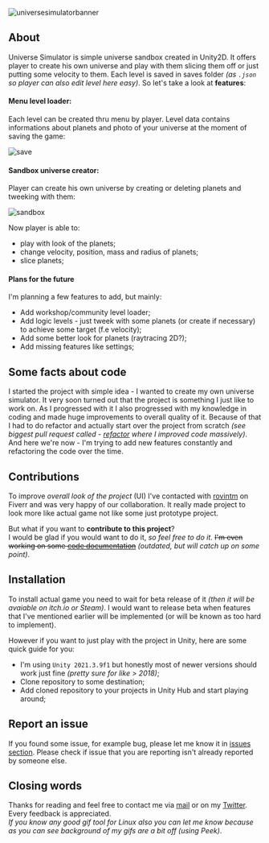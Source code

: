 ![universesimulatorbanner](https://github.com/mmarusiak/Universe-Simulator/assets/20907620/c0d5eba8-8c07-422a-a917-9a0d2c8fc973)




## About

Universe Simulator is simple universe sandbox created in Unity2D. It offers player to create his own universe and play with them slicing them off or just putting some velocity to them. Each level is saved in saves folder *(as ``.json`` so player can also edit level here easy)*. So let's take a look at **features**:

#### Menu level loader:

Each level can be created thru menu by player. Level data contains informations about planets and photo of your universe at the moment of saving the game:

![save](https://user-images.githubusercontent.com/20907620/224781063-739270fb-ad18-456d-9ac3-53ad08563c52.gif)

#### Sandbox universe creator:

Player can create his own universe by creating or deleting planets and tweeking with them:

![sandbox](https://github.com/mmarusiak/Universe-Simulator/assets/20907620/3975567d-681b-4e6c-bbd0-f4a08f3845ef)

Now player is able to:
* play with look of the planets;
* change velocity, position, mass and radius of planets;
* slice planets;

#### Plans for the future

I'm planning a few features to add, but mainly:
* Add workshop/community level loader;
* Add logic levels - just tweek with some planets (or create if necessary) to achieve some target (f.e velocity);
* Add some better look for planets (raytracing 2D?);
* Add missing features like settings;

## Some facts about code

I started the project with simple idea - I wanted to create my own universe simulator. It very soon turned out that the project is something I just like to work on. As I progressed with it I also progressed with my knowledge in coding and made huge improvements to overall quality of it. Because of that I had to do refactor and actually start over the project from scratch *(see biggest pull request called - [refactor](https://github.com/mmarusiak/Universe-Simulator/pull/12) where I improved code massively)*. And here we're now - I'm trying to add new features constantly and refactoring the code over the time. 

## Contributions

To improve *overall look of the project* (UI) I've contacted with [rovintm]() on Fiverr and was very happy of our collaboration. It really made project to look more like actual game not like some just prototype project.
 
But what if you want to **contribute to this project**?  
I would be glad if you would want to do it, _so feel free to do it_. ~~I'm even working on some [code documentation](https://github.com/mmarusiak/Universe-Simulator/tree/main/Code%20Documentation)~~ *(outdated, but will catch up on some point)*.

## Installation

To install actual game you need to wait for beta release of it *(then it will be avaiable on itch.io or Steam)*. I would want to release beta when features that I've mentioned earlier will be implemented (or will be known as too hard to implement).

However if you want to just play with the project in Unity, here are some quick guide for you:
* I'm using ``Unity 2021.3.9f1`` but honestly most of newer versions should work just fine *(pretty sure for like > 2018)*;
* Clone repository to some destination;
* Add cloned repository to your projects in Unity Hub and start playing around;

## Report an issue

If you found some issue, for example bug, please let me know it in [issues section](https://github.com/mmarusiak/Universe-Simulator/issues). Please check if issue that you are reporting isn't already reported by someone else.

## Closing words

Thanks for reading and feel free to contact me via [mail](marcel.marusiak@gmail.com) or on my [Twitter](https://twitter.com/mmarusiak_). Every feedback is appreciated.  
*If you know any good gif tool for Linux also you can let me know because as you can see background of my gifs are a bit off (using Peek)*.
